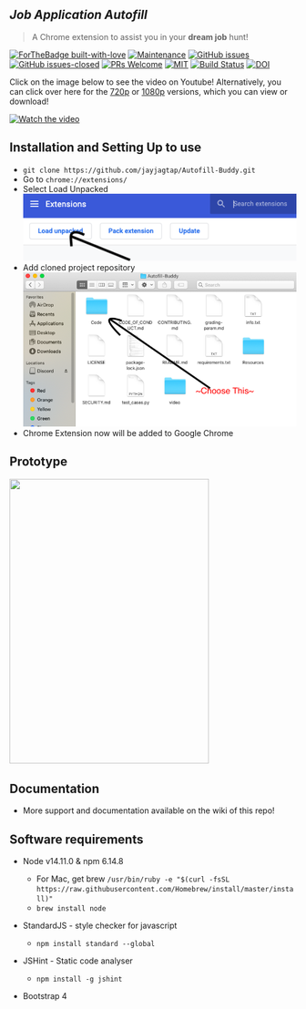 <p align=center>
    <h2><I> Job Application Autofill </I></h2>
    <blockquote>A Chrome extension to assist you in your <b>dream job</b> hunt!</blockquote>

[![ForTheBadge built-with-love](http://ForTheBadge.com/images/badges/built-with-love.svg)](https://GitHub.com/ssp4all/)
[![Maintenance](https://img.shields.io/badge/Maintained%3F-yes-green.svg)](https://GitHub.com/jayjagtap/Autofill-Buddy/graphs/commit-activity) 
[![GitHub issues](https://img.shields.io/github/issues/jayjagtap/Autofill-Buddy.svg)](https://github.com/jayjagtap/Autofill-Buddy/issues/) [![GitHub issues-closed](https://img.shields.io/github/issues-closed/jayjagtap/Autofill-Buddy.svg)](https://https://github.com/jayjagtap/Autofill-Buddy/issues?q=is%3Aissue+is%3Aclosed) [![PRs Welcome](https://img.shields.io/badge/PRs-welcome-brightgreen.svg?style=flat-square)](http://makeapullrequest.com) [![MIT](https://img.shields.io/badge/License-MIT-yellow.svg)](https://opensource.org/licenses/MIT)
[![Build Status](https://travis-ci.com/jayjagtap/Autofill-Buddy.svg?branch=master)](https://travis-ci.com/github/jayjagtap/Autofill-Buddy)
[![DOI](https://zenodo.org/badge/245290005.svg)](https://zenodo.org/badge/latestdoi/245290005)


Click on the image below to see the video on Youtube! 
Alternatively, you can click over here for the [720p](https://drive.google.com/file/d/1MLowTYHlZKbeY0d82yjHUKPnBAssRBA5/view?usp=sharing) or [1080p](https://drive.google.com/file/d/1OxoCkMK3PhX8sMYNUHoRRzcCfGae-zqU/view?usp=sharing) versions, which you can view or download!

</p>

[![Watch the video](https://raw.githubusercontent.com/jayjagtap/Autofill-Buddy/master/video/thumbnail.png)](https://youtu.be/BZmXUMSAnfc)

## Installation and Setting Up to use

- ```git clone https://github.com/jayjagtap/Autofill-Buddy.git```
- Go to ```chrome://extensions/```
- Select Load Unpacked  
![image](https://github.com/jayjagtap/Autofill-Buddy/blob/master/Resources/Images/Load_unpacked.png)
- Add cloned project repository  
![image](https://github.com/jayjagtap/Autofill-Buddy/blob/master/Resources/Images/Choose_folder.png)
- Chrome Extension now will be added to Google Chrome




## Prototype

<img src="https://raw.githubusercontent.com/jayjagtap/Autofill-Buddy/master/video/prototype-1.png" height="500px" width="350px"/>



## Documentation
- More support and documentation available on the wiki of this repo!

## Software requirements
- Node v14.11.0 & npm 6.14.8
    - For Mac, get brew
    `/usr/bin/ruby -e "$(curl -fsSL https://raw.githubusercontent.com/Homebrew/install/master/install)"`
    - `brew install node`

- StandardJS - style checker for javascript
    - `npm install standard --global`

- JSHint - Static code analyser
    - `npm install -g jshint`
- Bootstrap 4
